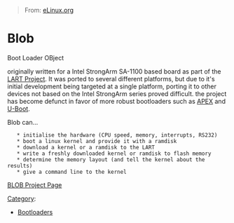 > From: [eLinux.org](http://eLinux.org/Blob "http://eLinux.org/Blob")


# Blob



Boot Loader OBject

originally written for a Intel StrongArm SA-1100 based board as part of
the [LART Project](http://eLinux.org/LART_Project "LART Project"). It was ported to
several different platforms, but due to it's initial development being
targeted at a single platform, porting it to other devices not based on
the Intel StrongArm series proved difficult. the project has become
defunct in favor of more robust bootloaders such as [APEX](http://eLinux.org/APEX "APEX")
and [U-Boot](http://eLinux.org/U-Boot "U-Boot").

Blob can…

       * initialise the hardware (CPU speed, memory, interrupts, RS232)
       * boot a linux kernel and provide it with a ramdisk
       * download a kernel or a ramdisk to the LART
       * write a freshly downloaded kernel or ramdisk to flash memory
       * determine the memory layout (and tell the kernel about the results)
       * give a command line to the kernel

[BLOB Project Page](http://www.lartmaker.nl/lartware/blob/)


[Category](http://eLinux.org/Special:Categories "Special:Categories"):

-   [Bootloaders](http://eLinux.org/Category:Bootloaders "Category:Bootloaders")

